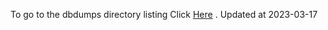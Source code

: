 To go to the dbdumps directory listing Click [Here](https://ipfs.io/ipfs/bafkreieceg2ta7uvl6tmeicokrbeb65onnubf2vfmssicqc2quf43cy2je) . Updated at 2023-03-17